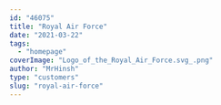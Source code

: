 ```yaml
---
id: "46075"
title: "Royal Air Force"
date: "2021-03-22"
tags: 
  - "homepage"
coverImage: "Logo_of_the_Royal_Air_Force.svg_.png"
author: "MrHinsh"
type: "customers"
slug: "royal-air-force"
---
```




